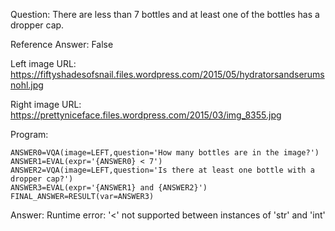 Question: There are less than 7 bottles and at least one of the bottles has a dropper cap.

Reference Answer: False

Left image URL: https://fiftyshadesofsnail.files.wordpress.com/2015/05/hydratorsandserumsnohl.jpg

Right image URL: https://prettyniceface.files.wordpress.com/2015/03/img_8355.jpg

Program:

```
ANSWER0=VQA(image=LEFT,question='How many bottles are in the image?')
ANSWER1=EVAL(expr='{ANSWER0} < 7')
ANSWER2=VQA(image=LEFT,question='Is there at least one bottle with a dropper cap?')
ANSWER3=EVAL(expr='{ANSWER1} and {ANSWER2}')
FINAL_ANSWER=RESULT(var=ANSWER3)
```
Answer: Runtime error: '<' not supported between instances of 'str' and 'int'

